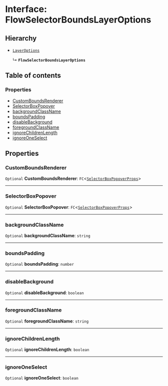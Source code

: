 # Interface: FlowSelectorBoundsLayerOptions

## Hierarchy

* [`LayerOptions`](/auto-docs/editor/variables/LayerOptions-1.md)

  ↳ **`FlowSelectorBoundsLayerOptions`**

## Table of contents

### Properties

* [CustomBoundsRenderer](/auto-docs/editor/interfaces/FlowSelectorBoundsLayerOptions.md#customboundsrenderer)
* [SelectorBoxPopover](/auto-docs/editor/interfaces/FlowSelectorBoundsLayerOptions.md#selectorboxpopover)
* [backgroundClassName](/auto-docs/editor/interfaces/FlowSelectorBoundsLayerOptions.md#backgroundclassname)
* [boundsPadding](/auto-docs/editor/interfaces/FlowSelectorBoundsLayerOptions.md#boundspadding)
* [disableBackground](/auto-docs/editor/interfaces/FlowSelectorBoundsLayerOptions.md#disablebackground)
* [foregroundClassName](/auto-docs/editor/interfaces/FlowSelectorBoundsLayerOptions.md#foregroundclassname)
* [ignoreChildrenLength](/auto-docs/editor/interfaces/FlowSelectorBoundsLayerOptions.md#ignorechildrenlength)
* [ignoreOneSelect](/auto-docs/editor/interfaces/FlowSelectorBoundsLayerOptions.md#ignoreoneselect)

## Properties

### CustomBoundsRenderer

`Optional` **CustomBoundsRenderer**: `FC`<[`SelectorBoxPopoverProps`](/auto-docs/editor/interfaces/SelectorBoxPopoverProps.md)>

***

### SelectorBoxPopover

`Optional` **SelectorBoxPopover**: `FC`<[`SelectorBoxPopoverProps`](/auto-docs/editor/interfaces/SelectorBoxPopoverProps.md)>

***

### backgroundClassName

`Optional` **backgroundClassName**: `string`

***

### boundsPadding

`Optional` **boundsPadding**: `number`

***

### disableBackground

`Optional` **disableBackground**: `boolean`

***

### foregroundClassName

`Optional` **foregroundClassName**: `string`

***

### ignoreChildrenLength

`Optional` **ignoreChildrenLength**: `boolean`

***

### ignoreOneSelect

`Optional` **ignoreOneSelect**: `boolean`
